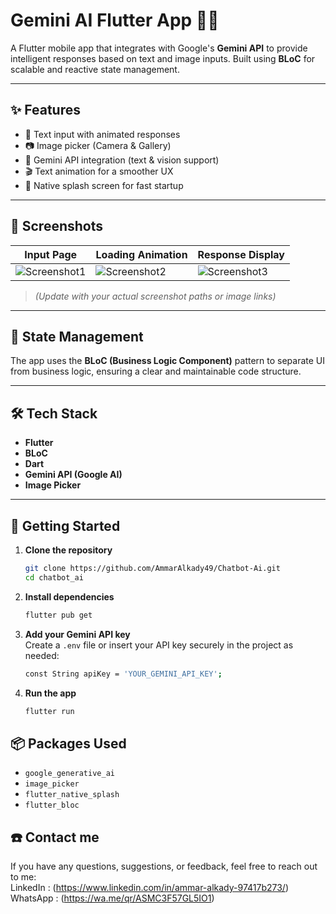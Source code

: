 # Gemini AI Flutter App 🤖📱

A Flutter mobile app that integrates with Google's **Gemini API** to provide intelligent responses based on text and image inputs. Built using **BLoC** for scalable and reactive state management.

---

## ✨ Features

- 📝 Text input with animated responses  
- 📷 Image picker (Camera & Gallery)  
- 🤖 Gemini API integration (text & vision support)  
- 🎬 Text animation for a smoother UX  
- 🚀 Native splash screen for fast startup

---

## 📸 Screenshots

| Input Page | Loading Animation | Response Display |
|------------|-------------------|------------------|
| ![Screenshot1](screenshots/Screenshot_1.png) | ![Screenshot2](screenshots/Screenshot_2.png) | ![Screenshot3](screenshots/Screenshot_3.png) |

> *(Update with your actual screenshot paths or image links)*

---

## 🧠 State Management

The app uses the **BLoC (Business Logic Component)** pattern to separate UI from business logic, ensuring a clear and maintainable code structure.

---

## 🛠 Tech Stack

- **Flutter**  
- **BLoC**  
- **Dart**  
- **Gemini API (Google AI)**  
- **Image Picker**  
 

---

## 🚀 Getting Started

1. **Clone the repository**
   ```bash
   git clone https://github.com/AmmarAlkady49/Chatbot-Ai.git
   cd chatbot_ai
2. **Install dependencies**
    ```bash
    flutter pub get
3. **Add your Gemini API key**<br>
    Create a ```.env``` file or insert your API key securely in the project as needed:
    ```bash
    const String apiKey = 'YOUR_GEMINI_API_KEY';
4. **Run the app**
    ```bash
    flutter run

## 📦 Packages Used
- ```google_generative_ai```
- ```image_picker```  
- ```flutter_native_splash```  
- ```flutter_bloc```  

## ☎️ Contact me 
If you have any questions, suggestions, or feedback, feel free to reach out to me:<br>
LinkedIn : (https://www.linkedin.com/in/ammar-alkady-97417b273/)<br>
WhatsApp : (https://wa.me/qr/ASMC3F57GL5IO1)

